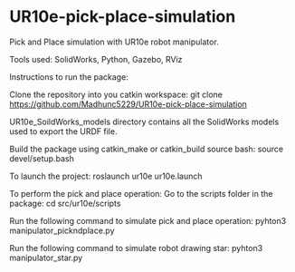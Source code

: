 # UR10e-pick-place-simulation
Pick and Place simulation with UR10e robot manipulator.

Tools used:
SolidWorks, Python, Gazebo, RViz

Instructions to run the package:

Clone the repository into you catkin workspace:
git clone https://github.com/Madhunc5229/UR10e-pick-place-simulation

UR10e_SoildWorks_models directory contains all the SolidWorks models used to export the URDF file.

Build the package using catkin_make or catkin_build
source bash: source devel/setup.bash

To launch the project:
roslaunch ur10e ur10e.launch

To perform the pick and place operation:
Go to the scripts folder in the package:
cd src/ur10e/scripts

Run the following command to simulate pick and place operation:
pyhton3 manipulator_pickndplace.py

Run the following command to simulate robot drawing star:
pyhton3 manipulator_star.py
